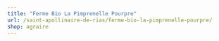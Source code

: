 ```yaml
---
title: "Ferme Bio La Pimprenelle Pourpre"
url: /saint-apollinaire-de-rias/ferme-bio-la-pimprenelle-pourpre/
shop: agraire
---
```

